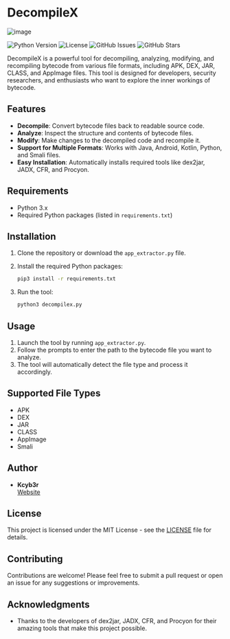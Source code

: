 # DecompileX
![image](https://github.com/user-attachments/assets/e33db896-f5dc-4215-b202-006504aa7b5c)

![Python Version](https://img.shields.io/badge/python-3.x-blue.svg)
![License](https://img.shields.io/badge/license-MIT-green.svg)
![GitHub Issues](https://img.shields.io/github/issues/Kcyb3r/DecompileX.svg)
![GitHub Stars](https://img.shields.io/github/stars/Kcyb3r/DecompileX.svg)



DecompileX is a powerful tool for decompiling, analyzing, modifying, and recompiling bytecode from various file formats, including APK, DEX, JAR, CLASS, and AppImage files. This tool is designed for developers, security researchers, and enthusiasts who want to explore the inner workings of bytecode.


## Features

- **Decompile**: Convert bytecode files back to readable source code.
- **Analyze**: Inspect the structure and contents of bytecode files.
- **Modify**: Make changes to the decompiled code and recompile it.
- **Support for Multiple Formats**: Works with Java, Android, Kotlin, Python, and Smali files.
- **Easy Installation**: Automatically installs required tools like dex2jar, JADX, CFR, and Procyon.

## Requirements

- Python 3.x
- Required Python packages (listed in `requirements.txt`)

## Installation

1. Clone the repository or download the `app_extractor.py` file.
2. Install the required Python packages:

   ```bash
   pip3 install -r requirements.txt
   ```

3. Run the tool:

   ```bash
   python3 decompilex.py
   ```

## Usage

1. Launch the tool by running `app_extractor.py`.
2. Follow the prompts to enter the path to the bytecode file you want to analyze.
3. The tool will automatically detect the file type and process it accordingly.

## Supported File Types

- APK
- DEX
- JAR
- CLASS
- AppImage
- Smali

## Author

- **Kcyb3r**  
  [Website](https://www.kezai.online/)

## License

This project is licensed under the MIT License - see the [LICENSE](LICENSE) file for details.

## Contributing

Contributions are welcome! Please feel free to submit a pull request or open an issue for any suggestions or improvements.

## Acknowledgments

- Thanks to the developers of dex2jar, JADX, CFR, and Procyon for their amazing tools that make this project possible.
